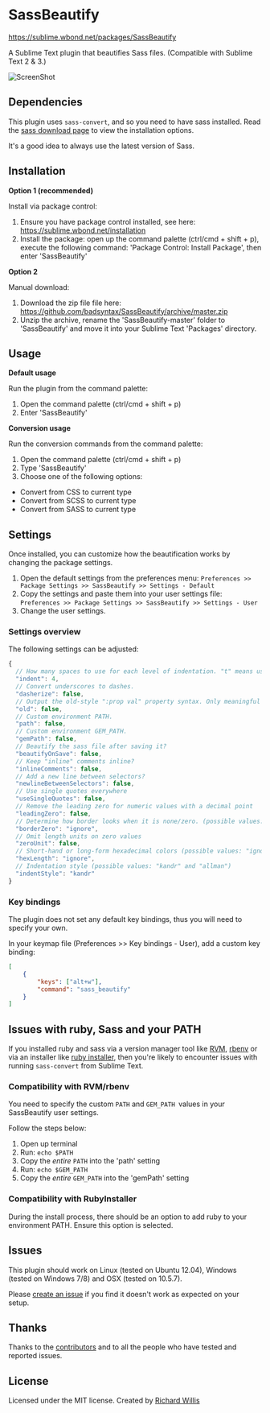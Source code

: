 # SassBeautify

https://sublime.wbond.net/packages/SassBeautify

A Sublime Text plugin that beautifies Sass files. (Compatible with Sublime Text 2 & 3.)

![ScreenShot](https://raw.github.com/badsyntax/SassBeautify/master/assets/screenshot.png)

## Dependencies

This plugin uses `sass-convert`, and so you need to have sass installed. Read the [sass download page](http://sass-lang.com/download.html) to view the installation options.

It's a good idea to always use the latest version of Sass.

## Installation

**Option 1 (recommended)**

Install via package control:

1. Ensure you have package control installed, see here: https://sublime.wbond.net/installation
2. Install the package: open up the command palette (ctrl/cmd + shift + p), execute the following command:
'Package Control: Install Package', then enter 'SassBeautify'

**Option 2**

Manual download:

1. Download the zip file file here: https://github.com/badsyntax/SassBeautify/archive/master.zip
2. Unzip the archive, rename the 'SassBeautify-master' folder to 'SassBeautify' and move it into your Sublime Text 'Packages' directory.

## Usage

**Default usage**

Run the plugin from the command palette:

1. Open the command palette (ctrl/cmd + shift + p)
2. Enter 'SassBeautify'

**Conversion usage**

Run the conversion commands from the command palette:

1. Open the command palette (ctrl/cmd + shift + p)
2. Type 'SassBeautify'
3. Choose one of the following options:
  * Convert from CSS to current type
  * Convert from SCSS to current type
  * Convert from SASS to current type

## Settings

Once installed, you can customize how the beautification works by changing the package settings.

1. Open the default settings from the preferences menu: `Preferences >> Package Settings >> SassBeautify >> Settings - Default`
2. Copy the settings and paste them into your user settings file: `Preferences >> Package Settings >> SassBeautify >> Settings - User`
3. Change the user settings.

### Settings overview

The following settings can be adjusted:

```javascript
{
  // How many spaces to use for each level of indentation. "t" means use hard tabs.
  "indent": 4,
  // Convert underscores to dashes.
  "dasherize": false,
  // Output the old-style ":prop val" property syntax. Only meaningful when generating Sass.
  "old": false,
  // Custom environment PATH.
  "path": false,
  // Custom environment GEM_PATH.
  "gemPath": false,
  // Beautify the sass file after saving it?
  "beautifyOnSave": false,
  // Keep "inline" comments inline?
  "inlineComments": false,
  // Add a new line between selectors?
  "newlineBetweenSelectors": false,
  // Use single quotes everywhere
  "useSingleQuotes": false,
  // Remove the leading zero for numeric values with a decimal point
  "leadingZero": false,
  // Determine how border looks when it is none/zero. (possible values: "ignore", "zero", "none")
  "borderZero": "ignore",
  // Omit length units on zero values
  "zeroUnit": false,
  // Short-hand or long-form hexadecimal colors (possible values: "ignore", "long", "short")
  "hexLength": "ignore",
  // Indentation style (possible values: "kandr" and "allman")
  "indentStyle": "kandr"
}
```

### Key bindings

The plugin does not set any default key bindings, thus you will need to specify your own.

In your keymap file (Preferences >> Key bindings - User), add a custom key binding:

```json
[
    {
        "keys": ["alt+w"],
        "command": "sass_beautify"
    }
]
```


## Issues with ruby, Sass and your PATH

If you installed ruby and sass via a version manager tool like [RVM](https://rvm.io/), [rbenv](https://github.com/sstephenson/rbenv) or via an installer like [ruby installer](http://rubyinstaller.org/), then you're likely to encounter issues with running `sass-convert` from Sublime Text.

### Compatibility with RVM/rbenv

You need to specify the custom `PATH` and `GEM_PATH `values in your SassBeautify user settings.

Follow the steps below:

1. Open up terminal
2. Run: `echo $PATH`
3. Copy the *entire* `PATH` into the 'path' setting
4. Run: `echo $GEM_PATH`
5. Copy the *entire* `GEM_PATH` into the 'gemPath' setting

### Compatibility with RubyInstaller

During the install process, there should be an option to add ruby to your environment PATH. Ensure this option is selected.

## Issues

This plugin should work on Linux (tested on Ubuntu 12.04), Windows (tested on Windows 7/8) and OSX (tested on 10.5.7).

Please [create an issue](https://github.com/badsyntax/SassBeautify/issues) if you find it doesn't work as expected on your setup.

## Thanks

Thanks to the [contributors](https://github.com/badsyntax/SassBeautify/graphs/contributors) and to all the people
who have tested and reported issues.

## License

Licensed under the MIT license. Created by [Richard Willis](http://badsyntax.co/)
